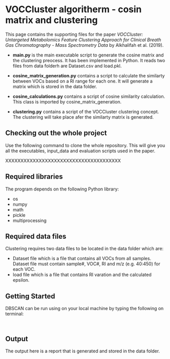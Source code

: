 # VOCCluster algoritherm - cosin matrix and clustering

This page contains the supporting files for the paper *VOCCluster: Untargeted Metabolomics Feature Clustering Approach for Clinical Breath Gas Chromatography - Mass Spectrometry Data* by Alkhalifah et al. (2019).

- **main.py**  is the main executable script to generate the cosine matrix and the clustering preocess. It has been implemented in Python. It reads two files from data folderh are Dataset.csv and load.pkl.


- **cosine_matrix_generation.py** contains a script to calculate the similarty between VOCs based on a RI range for each one. It will generate a matrix which is stored in the data folder.


- **cosine_calculations.py** contains a script of cosine similarity calculation. This class is imported by cosine_matrix_generation.


- **clustering.py** contains a script of the VOCCluster clustering concept. The clustering will take place afer the similarty matrix is generated.



## Checking out the whole project

Use the following command to clone the whole repository. This will give you all the executables, input_data and evaluation scripts used in the paper.

XXXXXXXXXXXXXXXXXXXXXXXXXXXXXXXXXXXXXX

## Required libraries

The program depends on the following Python library:

* os
* numpy
* math
* pickle
* multiprocessing

## Required data files

Clustering requires two data files to be located in the data folder which are:
*   Dataset file which is a file that contains all VOCs from all samples. Dataset file must contain sample#, VOC#, RI and m/z (e.g. 40:450) for each VOC.
*   load file which is a file that contains RI varation and the calculated epsilon. 

## Getting Started

DBSCAN can be run using  on your local machine by typing the following on terminal:
```python main.py Dataset.csv TargetedVOCs.csv   # where dataset and TargetedVOCs are the used files name in the data folder. this command will set the default epsilon value = 0.98
```
```python main.py Dataset.csv TargetedVOCs.csv epsilon   # where dataset and TargetedVOCs are the used files name in the data folder. epsilon is the preferred value > 0 and <= 1.
```
## Output

The output here is a report that is generated and stored in the data folder.

